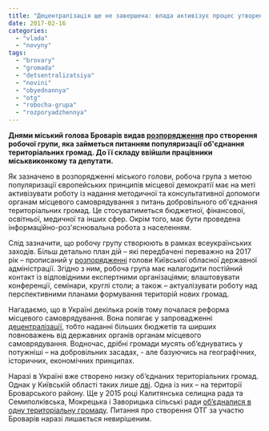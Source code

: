 ```yaml
---
title: "Децентралізація ще не завершена: влада активізує процес утворення ОТГ"
date: 2017-02-16
categories: 
  - "vlada"
  - "novyny"
tags: 
  - "brovary"
  - "gromada"
  - "detsentralizatsiya"
  - "novini"
  - "obyednannya"
  - "otg"
  - "robocha-grupa"
  - "rozporyadzhennya"
---
```


**Днями міський голова Броварів видав [розпорядження](http://brovary-rada.gov.ua/documents/26761.html) про створення робочої групи, яка займеться питанням популяризації об'єднання територіальних громад. До її складу ввійшли працівники міськвиконкому та депутати.**

Як зазначено в розпорядженні міського голови, робоча група з метою популяризації європейських принципів місцевої демократії має на меті активізувати роботу із надання методичної та консультативної допомоги органам місцевого самоврядування з питань добровільного об'єднання територіальних громад. Це стосуватиметься бюджетної, фінансової, освітньої, медичної та інших сфер. Окрім того, має бути проведена інформаційно-роз'яснювальна робота з населенням.

Слід зазначити, що робочу групу створюють в рамках всеукраїнських заходів. Більш детально план дій – які передбачені переважно на 2017 рік – прописаний у [розпорядженні](http://koda.gov.ua/normdoc/pro-zatverdzhennya-regionalnogo-plan-3/) голови Київської обласної державної адміністрації. Згідно з ним, робоча група має налагодити постійний контакт із відповідними експертними організаціями; влаштовувати конференції, семінари, круглі столи; а також – актуалізувати роботу над перспективними планами формування територій нових громад.

Нагадаємо, що в Україні декілька років тому почалася реформа місцевого самоврядування. Вона полягає у запровадженні [децентралізації](http://decentralization.gov.ua/news/item/id/1862), тобто наданні більших бюджетів та ширших повноважень від державних органів органам місцевого самоврядування. Водночас, дрібні громади мусять об’єднуватись у потужніші – на добровільних засадах, - але базуючись на географічних, історичних, економічних принципах.

Наразі в Україні вже створено низку об’єднаних територіальних громад. Однак у Київській області таких лише [дві](http://decentralization.gov.ua/region/item/id/11). Одна із них – на території Броварського району. Ще у 2015 році Калитянська селищна рада та Семиполківська, Мокрецька і Заворицька сільські ради [об’єдналися в одну територіальну громаду](http://decentralization.gov.ua/region/common/id/747). Питання про створення ОТГ за участю Броварів наразі лишається невирішеним.
